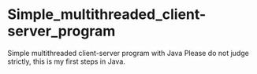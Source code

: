 # Simple_multithreaded_client-server_program
Simple multithreaded client-server program with Java
Please do not judge strictly, this is my first steps in Java.
